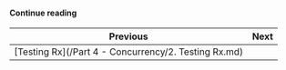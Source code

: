 

#### Continue reading

| Previous | Next |
| --- | --- |
| [Testing Rx](/Part 4 - Concurrency/2. Testing Rx.md) |  |
